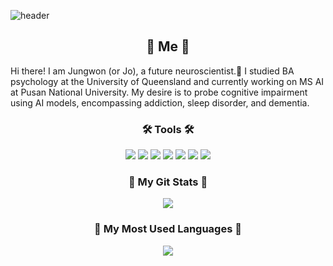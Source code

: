 ![header](https://capsule-render.vercel.app/api?type=waving&color=auto&height=200&section=header&text=Brain%20Garden&fontSize=70&animation=twinkling)

<h2 align="center">🦋 Me 🦋</h2> 
Hi there! I am Jungwon (or Jo), a future neuroscientist.🧠 
I studied BA psychology at the University of Queensland and currently working on MS AI at Pusan National University. 
My desire is to probe cognitive impairment using AI models, encompassing addiction, sleep disorder, and dementia. 

<h3 align="center">🛠️ Tools 🛠️</h3>
<p align="center">
<img src="https://img.shields.io/badge/Python-blue?style=flat&logo=#3776AB&logoColor=white"/>
<img src="https://img.shields.io/badge/R-yellow?style=flat&logo=#276DC3&logoColor=white"/>
<img src="https://img.shields.io/badge/SQL-orange?style=flat&logo=#4479A1&logoColor=white"/>
<img src="https://img.shields.io/badge/Pytorch-red?style=flat&logo=#EE4C2C&logoColor=white"/>
<img src="https://img.shields.io/badge/Tensorflow-brown?style=flat&logo=#FF6F00&logoColor=white"/>
<img src="https://img.shields.io/badge/Github-black?style=flat&logo=#EE4C2C&logoColor=white"/>
<img src="https://img.shields.io/badge/Jupyter-purple?style=flat&logo=#F37626&logoColor=white"/>
</p>

<h3 align="center">🌿 My Git Stats 🌿</h3>
<p align="center">
  <a href="https://github.com/joanna9810">
      <img align="center" src="https://github-readme-stats.vercel.app/api?username=joanna9810&layout=compact&include_all_commits=true&hide_title=true&theme=tokyonight" />
    </a>
</p>

<h3 align="center">🌻 My Most Used Languages 🌻</h3>
<p align="center">
  <a href="https://github.com/joanna9810">
      <img align="center" src="https://github-readme-stats.vercel.app/api/top-langs/?username=joanna9810&layout=compact&theme=tokyonight" />
  </a>
</p>
